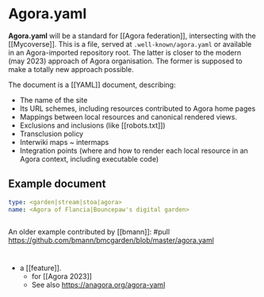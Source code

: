 # Agora.yaml
**Agora.yaml** will be a standard for [[Agora federation]], intersecting with the [[Mycoverse]]. This is a file, served at `.well-known/agora.yaml` or available in an Agora-imported repository root. The latter is closer to the modern (may 2023) approach of Agora organisation. The former is supposed to make a totally new approach possible.

The document is a [[YAML]] document, describing:
- The name of the site
- Its URL schemes, including resources contributed to Agora home pages
- Mappings between local resources and canonical rendered views.
- Exclusions and inclusions (like [[robots.txt]])
- Transclusion policy
- Interwiki maps ~ intermaps
- Integration points (where and how to render each local resource in an Agora context, including executable code)

## Example document

```yaml
type: <garden|stream|stoa|agora>
name: <Agora of Flancia|Bouncepaw's digital garden>



```

An older example contributed by [[bmann]]: #pull https://github.com/bmann/bmcgarden/blob/master/agora.yaml

#
- a [[feature]].
    - for [[Agora 2023]]
    - See also https://anagora.org/agora-yaml